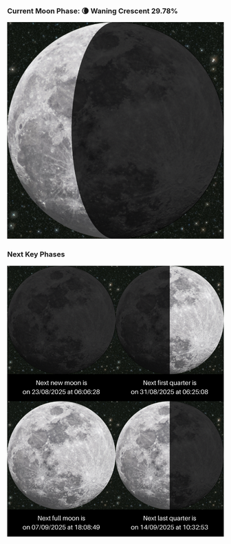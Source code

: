 ### Current Moon Phase: 🌘 Waning Crescent 29.78%
![Moon Phase](moonphase.png)
### Next Key Phases
![Gallery](gallery.png)